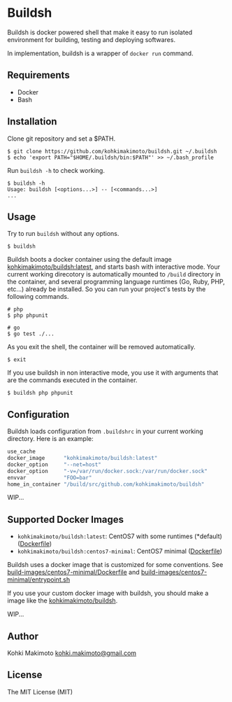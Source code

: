 # Buildsh

Buildsh is docker powered shell that make it easy to run isolated environment for building, testing and deploying softwares.

In implementation, buildsh is a wrapper of `docker run` command.

## Requirements

* Docker
* Bash

## Installation

Clone git repository and set a $PATH.

```
$ git clone https://github.com/kohkimakimoto/buildsh.git ~/.buildsh
$ echo 'export PATH="$HOME/.buildsh/bin:$PATH"' >> ~/.bash_profile
```

Run `buildsh -h` to check working.

```
$ buildsh -h
Usage: buildsh [<options...>] -- [<commands...>]
...
```

## Usage

Try to run `buildsh` without any options.

```
$ buildsh
```

Buildsh boots a docker container using the default image [kohkimakimoto/buildsh:latest](https://hub.docker.com/r/kohkimakimoto/buildsh/), and starts bash with interactive mode.
Your current working direcotory is automatically mounted to `/build` directory in the container, and several programming language runtimes (Go, Ruby, PHP, etc...) already be installed. 
So you can run your project's tests by the following commands.

```
# php
$ php phpunit

# go
$ go test ./...
```

As you exit the shell, the container will be removed automatically.

```
$ exit
```

If you use buildsh in non interactive mode, you use it with arguments that are the commands executed in the container.

```
$ buildsh php phpunit
```

## Configuration

Buildsh loads configuration from `.buildshrc` in your current working directory. 
Here is an example:

```sh
use_cache
docker_image      "kohkimakimoto/buildsh:latest"
docker_option     "--net=host"
docker_option     "-v=/var/run/docker.sock:/var/run/docker.sock"
envvar            "FOO=bar"
home_in_container "/build/src/github.com/kohkimakimoto/buildsh"
```

WIP...

## Supported Docker Images

* `kohkimakimoto/buildsh:latest`: CentOS7 with some runtimes (*default) ([Dockerfile](build-images/standard/Dockerfile))
* `kohkimakimoto/buildsh:centos7-minimal`: CentOS7 minimal ([Dockerfile](build-images/centos7-minimal/Dockerfile))

Buildsh uses a docker image that is customized for some conventions.
See [build-images/centos7-minimal/Dockerfile](build-images/centos7-minimal/Dockerfile) and [build-images/centos7-minimal/entrypoint.sh](build-images/centos7-minimal/entrypoint.sh)

If you use your custom docker image with buildsh, you should make a image like the [kohkimakimoto/buildsh](https://hub.docker.com/r/kohkimakimoto/buildsh/).

WIP...

## Author

Kohki Makimoto <kohki.makimoto@gmail.com>

## License

The MIT License (MIT)

